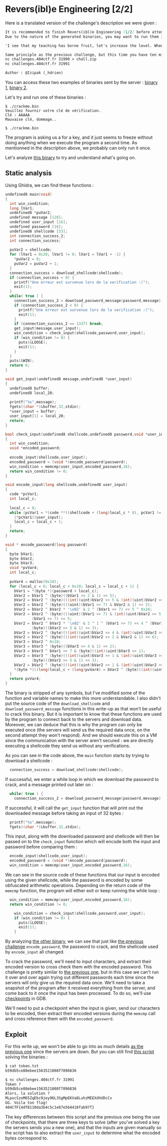 # Revers(ibl)e Engineering [2/2]

Here is a translated version of the challenge's description we were given :

```md
It is recommended to finish Revers(ibl)e Engineering [1/2] before attempting this challenge.
Due to the nature of the generated binaries, you may want to run them in a VM.

'I see that my teaching has borne fruit, let's increase the level. When anticipating during a fight becomes impossible, only the one who can dance on the edge of the unpredictable can triumph in this ballet of the unknown.'

Same principle as the previous challenge, but this time you have ten minutes. Lucky you! However, the crackmes are for single use only. Not very eco-friendly, I know..
nc challenges.404ctf.fr 31990 > chall.zip
nc challenges.404ctf.fr 31991

Author : @Izipak (_hdrien)
```

You can access these two examples of binaries sent by the server : [binary 1](./chall_example1/crackme.bin), [binary 2](./chall_example2/crackme.bin).

Let's try and run one of these binaries :

```console
$ ./crackme.bin
Veuillez fournir votre clé de vérification.
Clé : AAAAA
Mauvaise clé, dommage..

$ ./crackme.bin

```

The program is asking us a for a key, and it just seems to freeze without doing anything when we execute the program a second time. As mentionned in the description above, we probably can only run it once.

Let's analyze [this binary](./chall_example1/crackme.bin) to try and understand what's going on.

## Static analysis

Using Ghidra, we can find these functions :

```C
undefined8 main(void)
{
  int win_condition;
  long lVar1;
  undefined8 *puVar2;
  undefined message [128];
  undefined user_input [16];
  undefined password [16];
  undefined8 shellcode [33];
  int connection_success_2;
  int connection_success;
  
  puVar2 = shellcode;
  for (lVar1 = 0x20; lVar1 != 0; lVar1 = lVar1 + -1) {
    *puVar2 = 0;
    puVar2 = puVar2 + 1;
  }
  connection_success = download_shellcode(shellcode);
  if (connection_success < 0) {
    printf("Une erreur est survenue lors de la verification :(");
    exit(1);
  }
  while( true ) {
    connection_success_2 = download_password_message(password,message);
    if (connection_success_2 < 0) {
      printf("Une erreur est survenue lors de la verification :(");
      exit(1);
    }
    if (connection_success_2 == 1337) break;
    get_input(message,user_input);
    win_condition = check_input(shellcode,password,user_input);
    if (win_condition != 0) {
      puts(&LOOSE);
      exit(1);
    }
  }
  puts(&WIN);
  return 0;
}
```
```C
void get_input(undefined8 message,undefined8 *user_input)
{
  undefined8 buffer;
  undefined8 local_20;
  
  printf("%s",message);
  fgets((char *)&buffer,32,stdin);
  *user_input = buffer;
  user_input[1] = local_20;
  return;
}
```
```C
bool check_input(undefined8 shellcode,undefined8 password,void *user_input)
{
  int win_condition;
  void *encoded_password;
  
  encode_input(shellcode,user_input);
  encoded_password = (void *)encode_password(password);
  win_condition = memcmp(user_input,encoded_password,16);
  return win_condition != 0;
}
```
```C
void encode_input(long shellcode,undefined8 user_input)
{
  code *pcVar1;
  int local_c;
  
  local_c = 0;
  while (pcVar1 = *(code **)(shellcode + (long)local_c * 8), pcVar1 != (code *)0x0) {
    (*pcVar1)(user_input);
    local_c = local_c + 1;
  }
  return;
}
```
```C
void * encode_password(long password)
{
  byte bVar1;
  byte bVar2;
  byte bVar3;
  void *pvVar4;
  int local_c;
  
  pvVar4 = malloc(0x10);
  for (local_c = 0; local_c < 0x10; local_c = local_c + 1) {
    bVar1 = *(byte *)(password + local_c);
    bVar2 = bVar1 ^ (byte)((bVar1 >> 2 & 1) << 5);
    bVar2 = bVar2 ^ (byte)(((int)(uint)bVar2 >> 5 & (int)(uint)bVar2 >> 2 & 1U) << 4);
    bVar2 = bVar2 ^ (byte)(((uint)(bVar1 >> 7) & bVar2 & 1) << 3);
    bVar2 = bVar2 ^ bVar2 * '\x02' & 2 ^ (bVar1 >> 7) << 5 ^ 0x10;
    bVar2 = bVar2 ^ (byte)(((uint)(bVar1 >> 7) & (int)(uint)bVar2 >> 5 & 1U) << 4) ^
            (bVar1 >> 7) << 5;
    bVar2 = bVar2 ^ bVar2 * '\x02' & 2 ^ 1 ^ (bVar1 >> 7) << 4 ^ (bVar1 >> 7) << 3 ^
            (byte)((bVar2 >> 5 & 1) << 3);
    bVar2 = bVar2 ^ (byte)(((int)(uint)bVar2 >> 4 & (int)(uint)bVar2 >> 2 & 1U) << 6) ^ 0x10;
    bVar2 = bVar2 ^ (byte)(((int)(uint)bVar2 >> 2 & bVar2 & 1) << 6);
    bVar3 = bVar2 ^ 0x10;
    bVar3 = bVar3 ^ (byte)((bVar3 >> 4 & 1) << 2);
    bVar3 = bVar3 ^ bVar1 >> 7 & (byte)((int)(uint)bVar3 >> 1);
    bVar2 = bVar3 ^ (byte)(((int)(uint)bVar3 >> 1 & (int)(uint)bVar3 >> 4 & 1U) << 2) ^
            (byte)((bVar2 >> 5 & 1) << 3);
    bVar2 = bVar2 ^ (byte)(((int)(uint)bVar2 >> 1 & (int)(uint)bVar2 >> 4 & 1U) << 2) ^ 0x20;
    *(byte *)((long)local_c + (long)pvVar4) = bVar2 ^ (byte)((int)(uint)bVar2 >> 3) & bVar1 >> 7;
  }
  return pvVar4;
}
```

The binary is stripped of any symbols, but I've modified some of the function and variable names to make this more understandable. I also didn't put the source code of the `download_shellcode` and `download_password_message` functions in this write-up as that won't be useful to crack this binary. But it is important to know that these functions are used by the program to connect back to the servers and download data. Moreover, we can deduce that this is why the program can only be executed once (the servers will send us the required data once, on the second attempt they won't respond). And we should execute this on a VM since the communication with the server aren't secured : we are directly executing a shellcode they send us without any verifications.

As you can see in the code above, the `main` function starts by trying to download a shellcode :

```C
  connection_success = download_shellcode(shellcode);
```

If successful, we enter a while loop in which we download the password to crack, and a message printed out later on :

```C
  while( true ) {
    connection_success_2 = download_password_message(password,message);
```

If successful, it will call the `get_input` function that will print out the downloaded message before taking an input of 32 bytes :

```C
  printf("%s",message);
  fgets((char *)&buffer,32,stdin);
```

This input, along with the downloaded password and shellcode will then be passed on to the `check_input` function which will encode both the input and password before comparing them :

```C
  encode_input(shellcode,user_input);
  encoded_password = (void *)encode_password(password);
  win_condition = memcmp(user_input,encoded_password,16);
```

We can see in the source code of these functions that our input is encoded using the given shellcode, while the password is encoded by some obfuscated arithmetic operations. Depending on the return code of the `memcmp` function, the program will either exit or keep running the while loop :

```C
  win_condition = memcmp(user_input,encoded_password,16);
  return win_condition != 0;
```
```C
    win_condition = check_input(shellcode,password,user_input);
    if (win_condition != 0) {
      puts(&LOOSE);
      exit(1);
    }
```

By analyzing [the other binary](./chall_example2/crackme.bin), we can see that just like [the previous challenge](../Reversible_Engineering_1/) `encode_password`, the password to crack, and the shellcode used by `encode_input` all changed. 

To crack the password, we'll need to input characters, and extract their encoded version to cross check them with the encoded password. This challenge is pretty similar to [the previous one](../Reversible_Engineering_1/), but in this case we can't run it over and over again trying out different passwords each time since the servers will only give us the required data once. We'll need to take a snapshot of the program after it received everything from the server, and come back to it once the input has been processed. To do so, we'll use [checkpoints](https://sourceware.org/gdb/current/onlinedocs/gdb.html/Checkpoint_002fRestart.html) in GDB.

We'll need to put a checkpoint when the input is given, send our characters to be encoded, then extract their encoded versions during the `memcmp` call and cross reference them with the `encoded_password`.

## Exploit

For this write up, we won't be able to go into as much details [as the previous one](../Reversible_Engineering_1/) since the servers are down. But you can still find [this script](./solver.py) solving the binaries :

```md
$ cat token.txt 
b59db5ce88ebee1563521008f7896836

$ nc challenges.404ctf.fr 31991
Token ? 
b59db5ce88ebee1563521008f7896836
Alors, la solution ? 
MLpocSzoM65ZqEbc9jey96L3SgMpEKVa8LuhzMEEXdhUDcCx
GG. Voila ton flag!
404CTF{4df8110da3b4c5c1e87e564418fab97f}
```

The key differences between this script and the previous one being the use of checkpoints, that there are three keys to solve (after you've solved a key the servers sends you a new one), and that the inputs are given manually so the script has to also extract the `user_input` to determine what the encoded bytes correspond to.
